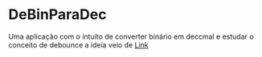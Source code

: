 # DeBinParaDec
Uma aplicação com o intuito de converter binário em deccmal e estudar o conceito de debounce a ideia veio de [Link](https://github.com/florinpop17/app-ideas)
